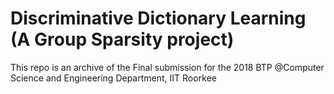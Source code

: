 # Discriminative Dictionary Learning (A Group Sparsity project)


This repo is an archive of the Final submission for the 2018 BTP @Computer Science and Engineering Department, IIT Roorkee
